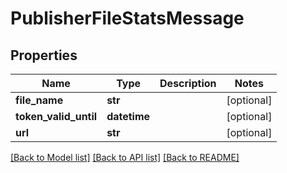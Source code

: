 # PublisherFileStatsMessage

## Properties
Name | Type | Description | Notes
------------ | ------------- | ------------- | -------------
**file_name** | **str** |  | [optional] 
**token_valid_until** | **datetime** |  | [optional] 
**url** | **str** |  | [optional] 

[[Back to Model list]](../README.md#documentation-for-models) [[Back to API list]](../README.md#documentation-for-api-endpoints) [[Back to README]](../README.md)


